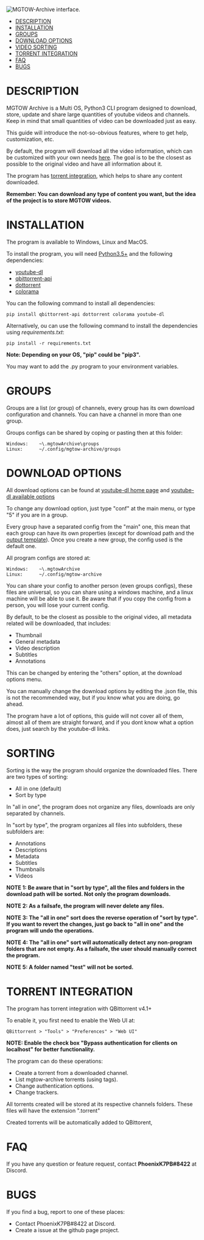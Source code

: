 ![MGTOW-Archive interface.](https://i.imgur.com/qe60Skq.png)

- [DESCRIPTION](#description)
- [INSTALLATION](#installation)
- [GROUPS](#groups)
- [DOWNLOAD OPTIONS](#download-options)
- [VIDEO SORTING](#sorting)
- [TORRENT INTEGRATION](#torrent-integration)
- [FAQ](#faq)
- [BUGS](#bugs)

# DESCRIPTION

MGTOW Archive is a Multi OS, Python3 CLI program 
designed to download, store, update and share large quantities of youtube videos and channels. Keep in mind that small 
quantities of video can be downloaded just as easy.

This guide will introduce the not-so-obvious features, where to get help, customization, etc. 

By default, the program will download all the video information, which can be customized with your own needs 
[here](#download-options). The goal is to be the closest as possible to the original video and have all 
information about it.

The program has [torrent integration](#torrent-integration), which helps to share any content downloaded.

**Remember: You can download any type of content you want, but the idea of the project is to store MGTOW videos.**

# INSTALLATION

The program is available to Windows, Linux and MacOS.

To install the program, you will need [Python3.5+](https://www.python.org/downloads/ "Python download page.") and the following dependencies:
* [youtube-dl](https://github.com/ytdl-org/youtube-dl "Youtube-dl home page.")
* [qbittorrent-api](https://pypi.org/project/qbittorrent-api/ "QBittorrent-api home page.")
* [dottorrent](https://dottorrent.readthedocs.io/en/latest/install.html "Dottorrent home page.")
* [colorama](https://github.com/tartley/colorama "Colorama home page")

You can the following command to install all dependencies:
```
pip install qbittorrent-api dottorrent colorama youtube-dl
```
Alternatively, ou can use the following command to install the dependencies using _requirements.txt_:
```
pip install -r requirements.txt
```
**Note: Depending on your OS, "pip" could be "pip3".**

You may want to add the .py program to your environment variables.

# GROUPS

Groups are a list (or group) of channels, every group has its own download configuration and channels. You can have a channel in more than one group.

Groups configs can be shared by coping or pasting then at this folder:
```
Windows:    ~\.mgtowArchive\groups
Linux:      ~/.config/mgtow-archive/groups
```

# DOWNLOAD OPTIONS

All download options can be found at [youtube-dl home page](https://github.com/ytdl-org/youtube-dl/blob/master/README.md "Youtube-dl README.md") 
and [youtube-dl available options](https://github.com/ytdl-org/youtube-dl/blob/3e4cedf9e8cd3157df2457df7274d0c842421945/youtube_dl/YoutubeDL.py#L137-L312 "Youtube-dl options for embedding.")

To change any download option, just type "conf" at the main menu, or type "5" if you are in a group.

Every group have a separated config from the "main" one, this mean that each group can have its own properties (except for download path and the [output template](https://github.com/ytdl-org/youtube-dl/blob/master/README.md#output-template "Read this for more info about the output template.")).
Once you create a new group, the config used is the default one.

All program configs are stored at:
```
Windows:    ~\.mgtowArchive
Linux:      ~/.config/mgtow-archive
```
You can share your config to another person (even groups configs), these files are universal, so you can share using a windows machine, and a linux machine will be able to use it. Be aware that if you copy the config from a person, you will lose your current config.

By default, to be the closest as possible to the original video, all metadata related will be downloaded, that includes: 
* Thumbnail
* General metadata
* Video description
* Subtitles
* Annotations

This can be changed by entering the "others" option, at the download options menu.

You can manually change the download options by editing the .json file, this is not the recommended way, but if you know what you are doing, go ahead.

The program have a lot of options, this guide will not cover all of them, almost all of them are straight forward, and if you dont know what a option does, just search by the youtube-dl links.

# SORTING

Sorting is the way the program should organize the downloaded files. There are two types of sorting:

- All in one (default)
- Sort by type

In "all in one", the program does not organize any files, downloads are only separated by channels.

In "sort by type", the program organizes all files into subfolders, these subfolders are:
- Annotations
- Descriptions
- Metadata
- Subtitles
- Thumbnails
- Videos

**NOTE 1: Be aware that in "sort by type", all the files and folders in the download path will be sorted. Not only the program downloads.**

**NOTE 2: As a failsafe, the program will never delete any files.**

**NOTE 3: The "all in one" sort does the reverse operation of "sort by type". If you want to revert the changes, just go back to "all in one" and the program will undo the operations.**

**NOTE 4: The "all in one" sort will automatically detect any non-program folders that are not empty. As a failsafe, the user should manually correct the program.**

**NOTE 5: A folder named "test" will not be sorted.**

# TORRENT INTEGRATION

The program has torrent integration with QBittorrent v4.1+

To enable it, you first need to enable the Web UI at:
```
QBittorrent > "Tools" > "Preferences" > "Web UI"
```
**NOTE: Enable the check box "Bypass authentication for clients on localhost" for better functionality.**

The program can do these operations:
- Create a torrent from a downloaded channel.
- List mgtow-archive torrents (using tags).
- Change authentication options.
- Change trackers.

All torrents created will be stored at its respective channels folders. These files will have the extension ".torrent"

Created torrents will be automatically added to QBittorent,

# FAQ

If you have any question or feature request, contact  **PhoenixK7PB#8422** at Discord.

# BUGS

If you find a bug, report to one of these places:
* Contact PhoenixK7PB#8422 at Discord.
* Create a issue at the github page project.